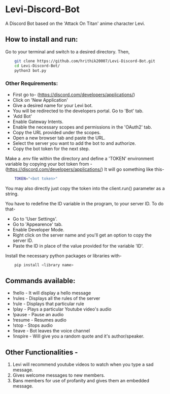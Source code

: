 # Levi-Discord-Bot

A Discord Bot based on the 'Attack On Titan' anime character Levi.


## How to install and run:

Go to your terminal and switch to a desired directory. Then,
```bash
	git clone https://github.com/hrithik20007/Levi-Discord-Bot.git
	cd Levi-Discord-Bot/
	python3 bot.py
```
	
### Other Requirements:

* First go to- (https://discord.com/developers/applications/)
* Click on 'New Application'
* Give a desired name for your Levi bot.
* You will be redirected to the developers portal. Go to 'Bot' tab. 
* 'Add Bot'
* Enable Gateway Intents.
* Enable the necessary scopes and permissions in the 'OAuth2' tab.
* Copy the URL provided under the scopes.
* Open a new browser tab and paste the URL.
* Select the server you want to add the bot to and authorize.
* Copy the bot token for the next step. 
 
Make a .env file within the directory and define a 'TOKEN' environment variable by copying your bot token from - (https://discord.com/developers/applications/)
It will go something like this-
```bash
	TOKEN="<bot token>"
```
	
You may also directly just copy the token into the client.run() parameter as a string.

You have to redefine the ID variable in the program, to your server ID. To do that-
* Go to 'User Settings'.
* Go to 'Appearence' tab.
* Enable Developer Mode.
* Right click on the server name and you'll get an option to copy the server ID.
* Paste the ID in place of the value provided for the variable 'ID'.

Install the necessary python packages or libraries with-
```bash
	pip install <library name>
```

## Commands available:

* !hello - It will display a hello message
* !rules - Displays all the rules of the server
* !rule<Number> - Displays that particular rule
* !play <URL of video> - Plays a particular Youtube video's audio
* !pause - Pause an audio
* !resume - Resumes audio
* !stop - Stops audio
* !leave - Bot leaves the voice channel
* !inspire - Will give you a random quote and it's author/speaker.


## Other Functionalities - 
1) Levi will recommend youtube videos to watch when you type a sad message.
2) Gives welcome messages to new members.
3) Bans members for use of profanity and gives them an embedded message.
